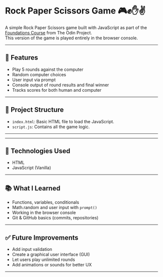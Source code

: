 # Rock Paper Scissors Game 🎮✊✋✌️

A simple Rock Paper Scissors game built with JavaScript as part of the [Foundations Course](https://www.theodinproject.com/) from The Odin Project.  
This version of the game is played entirely in the browser console.

---

## 📌 Features

- Play 5 rounds against the computer
- Random computer choices
- User input via prompt
- Console output of round results and final winner
- Tracks scores for both human and computer

---

## 📂 Project Structure


- `index.html`: Basic HTML file to load the JavaScript.
- `script.js`: Contains all the game logic.

---

---

## 🔧 Technologies Used

- HTML
- JavaScript (Vanilla)

---

## 📚 What I Learned

- Functions, variables, conditionals
- Math.random and user input with `prompt()`
- Working in the browser console
- Git & GitHub basics (commits, repositories)

---

## ✅ Future Improvements

- Add input validation
- Create a graphical user interface (GUI)
- Let users play unlimited rounds
- Add animations or sounds for better UX

---



